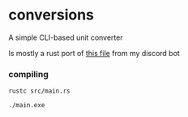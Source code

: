 # conversions

A simple CLI-based unit converter

Is mostly a rust port of [this file](https://github.com/sbrstrkkdwmdr/sbrbot/blob/main/src/vars/conversions.ts) from my discord bot

### compiling

`rustc src/main.rs`

`./main.exe`

